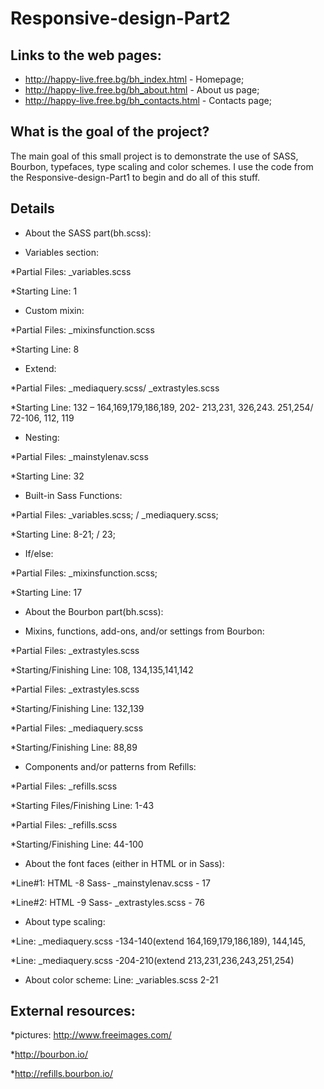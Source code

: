 # Responsive-design-Part2


## Links to the web pages:
* http://happy-live.free.bg/bh_index.html - Homepage;
* http://happy-live.free.bg/bh_about.html - About us page;
* http://happy-live.free.bg/bh_contacts.html - Contacts page;

## What is the goal of the project?
The main goal of this small project is to demonstrate the use of SASS, Bourbon, typefaces, type scaling and color schemes.  I use the code from the Responsive-design-Part1 to begin and do all of this stuff. 

## Details
* About the SASS part(bh.scss):

 * Variables section:
 
 *Partial Files: _variables.scss
 
 *Starting Line: 1 
 
 * Custom mixin: 
 
 *Partial Files: _mixinsfunction.scss 
 
 *Starting Line: 8 
 
 * Extend: 
 
 *Partial Files: _mediaquery.scss/ _extrastyles.scss
 
 *Starting Line: 132 – 164,169,179,186,189, 202- 213,231, 326,243. 251,254/ 72-106, 112, 119 
 
 * Nesting: 
 
 *Partial Files: _mainstylenav.scss 
 
 *Starting Line: 32 
 
 * Built-in Sass Functions: 
 
 *Partial Files: _variables.scss; / _mediaquery.scss;
 
 *Starting Line: 8-21; / 23; 
 
 * If/else: 
 
 *Partial Files: _mixinsfunction.scss; 
 
 *Starting Line: 17
 
 * About the Bourbon part(bh.scss):
 
 * Mixins, functions, add-ons, and/or settings from Bourbon: 
 
 *Partial Files: _extrastyles.scss 
 
 *Starting/Finishing Line: 108, 134,135,141,142 
 
 *Partial Files: _extrastyles.scss 
 
 *Starting/Finishing Line: 132,139 
 
 *Partial Files: _mediaquery.scss 
 
 *Starting/Finishing Line: 88,89
 
 
 * Components and/or patterns from Refills:
 
 *Partial Files: _refills.scss 
 
 *Starting Files/Finishing Line: 1-43 
 
 *Partial Files: _refills.scss 
 
 *Starting/Finishing Line: 44-100
 

 * About the font faces (either in HTML or in Sass): 
 
  *Line#1: HTML -8  Sass- _mainstylenav.scss - 17
  
  *Line#2: HTML -9  Sass- _extrastyles.scss - 76
 
 * About type scaling:
 
 *Line: _mediaquery.scss -134-140(extend 164,169,179,186,189), 144,145,
 
 *Line: _mediaquery.scss -204-210(extend 213,231,236,243,251,254)

* About color scheme:
Line: _variables.scss 2-21
## External resources:
*pictures: http://www.freeimages.com/

*http://bourbon.io/

*http://refills.bourbon.io/

